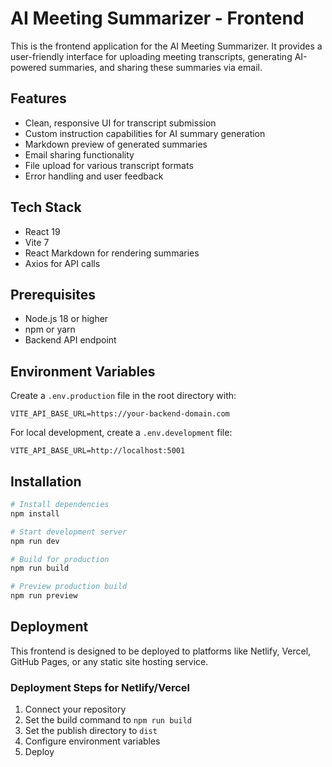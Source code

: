 # AI Meeting Summarizer - Frontend

This is the frontend application for the AI Meeting Summarizer. It provides a user-friendly interface for uploading meeting transcripts, generating AI-powered summaries, and sharing these summaries via email.

## Features

- Clean, responsive UI for transcript submission
- Custom instruction capabilities for AI summary generation
- Markdown preview of generated summaries
- Email sharing functionality
- File upload for various transcript formats
- Error handling and user feedback

## Tech Stack

- React 19
- Vite 7
- React Markdown for rendering summaries
- Axios for API calls

## Prerequisites

- Node.js 18 or higher
- npm or yarn
- Backend API endpoint

## Environment Variables

Create a `.env.production` file in the root directory with:

```
VITE_API_BASE_URL=https://your-backend-domain.com
```

For local development, create a `.env.development` file:

```
VITE_API_BASE_URL=http://localhost:5001
```

## Installation

```bash
# Install dependencies
npm install

# Start development server
npm run dev

# Build for production
npm run build

# Preview production build
npm run preview
```

## Deployment

This frontend is designed to be deployed to platforms like Netlify, Vercel, GitHub Pages, or any static site hosting service.

### Deployment Steps for Netlify/Vercel

1. Connect your repository
2. Set the build command to `npm run build`
3. Set the publish directory to `dist`
4. Configure environment variables
5. Deploy
